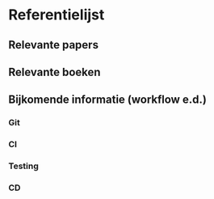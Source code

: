 # Referentielijst

## Relevante papers

## Relevante boeken

## Bijkomende informatie (workflow e.d.)

### Git

### CI

### Testing

### CD